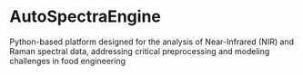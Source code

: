 # AutoSpectraEngine
Python-based platform designed for the analysis of Near-Infrared (NIR) and Raman spectral data, addressing critical preprocessing and modeling challenges in food engineering
